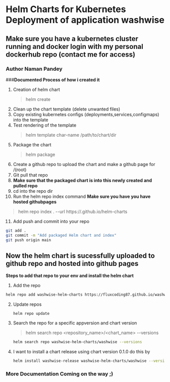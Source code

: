 # Helm Charts for Kubernetes Deployment of application washwise
## Make sure you have a kubernetes cluster running and docker login with my personal dockerhub repo (contact me for access)
### Author Naman Pandey

###**Documented Process of how i created it**
1. Creation of helm chart
   > helm create <chart-name>
2. Clean up the chart template (delete unwanted files)
3. Copy existing kubernetes configs (deployments,services,configmaps) into the template
4. Test rendering of the template
   > helm template char-name /path/to/chart/dir
5. Package the chart
   > helm package <chart-dir>
6. Create a github repo to upload the chart and make a github page for /(root)
7. Git pull that repo
8. **Make sure that the packaged chart is into this newly created and pulled repo**
9. cd into the repo dir
10. Run the helm repo index command **Make sure you have you have hosted githubpages**
  > helm repo index . --url https://<your-username>.github.io/helm-charts
11. Add push and commit into your repo
```bash
git add .
git commit -m "Add packaged Helm chart and index"
git push origin main
```

## Now the helm chart is sucessfully uploaded to github repo and hosted into github pages

**Steps to add that repo to your env and install the helm chart**
1. Add the repo 
```bash
helm repo add washwise-helm-charts https://fluxcoding87.github.io/washwise-helm-charts/
```
2. Update repos
   ```
   helm repo update
   ```
3. Search the repo for a specific appversion and chart version
   >helm search repo <repository_name>/<chart_name> --versions
   
   ```bash
   helm search repo washwise-helm-charts/washwise --versions
   ```
4. I want to install a chart release using chart version 0.1.0 do this by
   ```bash
   helm install washwise-release washwise-helm-charts/washwise --version 0.2.0
   ```
### More Documentation Coming on the way ;)
   
